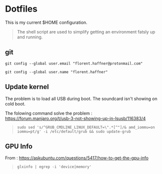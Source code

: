 # Dotfiles

This is my current $HOME configuration.

> The shell script are used to simplify getting an environment fatsly up and running.

## git

`git config --global user.email "florent.haffner@protonmail.com"`

`git config --global user.name "florent.haffner"`

## Update kernel
 
The problem is to load all USB during boot. The soundcard isn't showing on cold boot.
 
The folowing command solve the problem :  https://forum.manjaro.org/t/usb-3-not-showing-up-in-lsusb/116383/4
 
> `sudo sed 's/^GRUB_CMDLINE_LINUX_DEFAULT=\".*[^"]/& amd_iommu=on iommu=pt/g' -i /etc/default/grub && sudo update-grub`

## GPU Info

From : https://askubuntu.com/questions/5417/how-to-get-the-gpu-info

> `glxinfo | egrep -i 'device|memory'`


